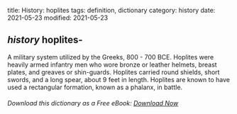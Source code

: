 title: History: hoplites
tags: definition, dictionary
category: history
date: 2021-05-23
modified: 2021-05-23

## _history_  hoplites-
A military system utilized by the Greeks,
  800 - 700 BCE.
  Hoplites were heavily armed infantry men who
wore bronze or leather helmets, breast plates, and greaves or
shin-guards.  Hoplites carried round shields, short swords, and a long
spear, about 9 feet in length.  Hoplites are known to have used a
rectangular formation, known as a phalanx, in battle.


###### Download *this* dictionary as a Free eBook: [Download Now]({static}static/SerfHistoryDictionary.pdf)

